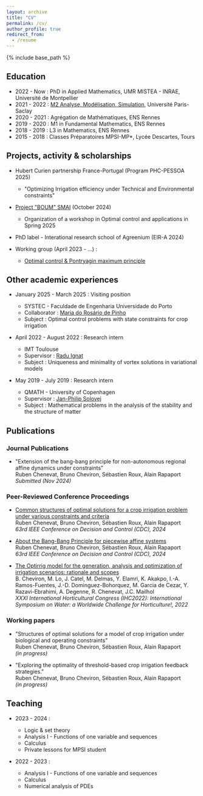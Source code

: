 ```yaml
---
layout: archive
title: "CV"
permalink: /cv/
author_profile: true
redirect_from:
  - /resume
---
```


{% include base_path %}

## Education

* 2022 - Now : PhD in Applied Mathematics, UMR MISTEA - INRAE, Université de Montpellier
* 2021 - 2022 : [M2 Analyse, Modélisation, Simulation](https://www.imo.universite-paris-saclay.fr/en/students/masters-programs/mathematics-and-applications/m2/analyse-modelisation-simulation/), Université Paris-Saclay
* 2020 - 2021 : Agrégation de Mathématiques, ENS Rennes
* 2019 - 2020 : M1 in Fundamental Mathematics, ENS Rennes
* 2018 - 2019 : L3 in Mathematics, ENS Rennes
* 2015 - 2018 : Classes Préparatoires MPSI-MP*, Lycée Descartes, Tours

## Projects, activity & scholarships

* Hubert Curien partnership France-Portugal (Program PHC-PESSOA 2025)
  * "Optimizing Irrigation efficiency under Technical and Environmental constraints"

* [Project "BOUM" SMAI](http://smai.emath.fr/spip.php?article548&lang=fr) (October 2024)
  * Organization of a workshop in Optimal control and applications in Spring 2025

* PhD label - Interational research school of Agreenium (EIR-A 2024)

* Working group (April 2023 - ...) :
  * [Optimal control & Pontryagin maximum principle](https://sites.google.com/view/gdtpmp/)

## Other academic experiences

* January 2025 - March 2025 : Visiting position
  * SYSTEC - Faculdade de Engenharia Universidade do Porto
  * Collaborator : [Maria do Rosário de Pinho](https://paginas.fe.up.pt/~mrpinho/)
  * Subject : Optimal control problems with state constraints for crop irrigation

* April 2022 - August 2022 : Research intern
  * IMT Toulouse
  * Supervisor : [Radu Ignat](https://www.math.univ-toulouse.fr/~rignat/)
  * Subject : Uniqueness and minimality of vortex solutions in variational models

* May 2019 - July 2019 : Research intern
  * QMATH - University of Copenhagen
  * Supervisor : [Jan-Philip Solovej](https://web.math.ku.dk/~solovej/)
  * Subject : Mathematical problems in the analysis of the stability and the structure of matter
  
## Publications

### Journal Publications

<!--  <ul>{% for post in site.publications reversed %}
    {% include archive-single-cv.html %}
  {% endfor %}</ul>
-->

* "Extension of the bang-bang principle for non-autonomous regional affine dynamics under constraints"\
  Ruben Chenevat, Bruno Cheviron, Sébastien Roux, Alain Rapaport\
  _Submitted (Nov 2024)_

### Peer-Reviewed Conference Proceedings

* [Common structures of optimal solutions for a crop irrigation problem under various constraints and criteria](https://hal.science/hal-04606181)\
  Ruben Chenevat, Bruno Cheviron, Sébastien Roux, Alain Rapaport\
  _63rd IEEE Conference on Decision and Control (CDC), 2024_

* [About the Bang-Bang Principle for piecewise affine systems](https://hal.science/hal-04663130)\
  Ruben Chenevat, Bruno Cheviron, Sébastien Roux, Alain Rapaport\
  _63rd IEEE Conference on Decision and Control (CDC), 2024_

* [The Optirrig model for the generation, analysis and optimization of irrigation scenarios: rationale and scopes](https://www.actahort.org/books/1373/1373_5.htm)\
  B. Cheviron, M. Lo, J. Catel, M. Delmas, Y. Elamri, K. Akakpo, I.-A. Ramos-Fuentes, J.-D. Dominguez-Bohorquez, M. Garcia de Cezar, Y. Razavi-Ebrahimi, A. Degenne, R. Chenevat, J.C. Mailhol\
  _XXXI International Horticultural Congress (IHC2022): International Symposium on Water: a Worldwide Challenge for Horticulture!, 2022_

### Working papers

* "Structures of optimal solutions for a model of crop irrigation under biological and operating constraints"\
  Ruben Chenevat, Bruno Cheviron, Sébastien Roux, Alain Rapaport\
  _(in progress)_

* "Exploring the optimality of threshold-based crop irrigation feedback strategies."\
  Ruben Chenevat, Bruno Cheviron, Sébastien Roux, Alain Rapaport\
  _(in progress)_
  
## Teaching

<!--  <ul>{% for post in site.teaching reversed %}
    {% include archive-single-cv.html %}
  {% endfor %}</ul>
-->

* 2023 - 2024 :
  * Logic & set theory
  * Analysis I - Functions of one variable and sequences
  * Calculus
  * Private lessons for MPSI student

* 2022 - 2023 :
  * Analysis I - Functions of one variable and sequences
  * Calculus
  * Numerical analysis of PDEs



